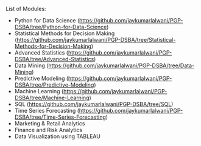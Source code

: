 List of Modules:
* Python for Data Science (https://github.com/jaykumarlalwani/PGP-DSBA/tree/Python-for-Data-Science)
* Statistical Methods for Decision Making (https://github.com/jaykumarlalwani/PGP-DSBA/tree/Statistical-Methods-for-Decision-Making)
* Advanced Statistics (https://github.com/jaykumarlalwani/PGP-DSBA/tree/Advanced-Statistics)
* Data Mining (https://github.com/jaykumarlalwani/PGP-DSBA/tree/Data-Mining)
* Predictive Modeling (https://github.com/jaykumarlalwani/PGP-DSBA/tree/Predictive-Modeling)
* Machine Learning (https://github.com/jaykumarlalwani/PGP-DSBA/tree/Machine-Learning)
* SQL (https://github.com/jaykumarlalwani/PGP-DSBA/tree/SQL)
* Time Series Forecasting (https://github.com/jaykumarlalwani/PGP-DSBA/tree/Time-Series-Forecasting)
* Marketing & Retail Analytics
* Finance and Risk Analytics
* Data Visualization using TABLEAU
